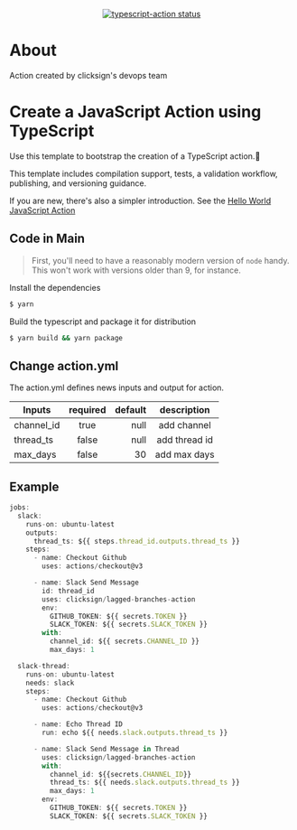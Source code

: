<p align="center">
  <a href="https://github.com/actions/typescript-action/actions"><img alt="typescript-action status" src="https://github.com/actions/typescript-action/workflows/build-test/badge.svg"></a>
</p>

# About

Action created by clicksign's devops team

# Create a JavaScript Action using TypeScript

Use this template to bootstrap the creation of a TypeScript action.:rocket:

This template includes compilation support, tests, a validation workflow, publishing, and versioning guidance.  

If you are new, there's also a simpler introduction.  See the [Hello World JavaScript Action](https://github.com/actions/hello-world-javascript-action)

## Code in Main

> First, you'll need to have a reasonably modern version of `node` handy. This won't work with versions older than 9, for instance.

Install the dependencies  
```bash
$ yarn
```

Build the typescript and package it for distribution
```bash
$ yarn build && yarn package
```

## Change action.yml

The action.yml defines news inputs and output for action.

| Inputs                       |    required   |    default   |                  description                  |
|------------------------------|:-------------:|-------------:|:---------------------------------------------:|
| channel_id                   | true          | null         | add channel                                   |
| thread_ts                    | false         | null         | add thread id                                 |
| max_days                     | false         | 30           | add max days                                  |



## Example

```javascript
jobs:
  slack:
    runs-on: ubuntu-latest
    outputs:
      thread_ts: ${{ steps.thread_id.outputs.thread_ts }}
    steps:
      - name: Checkout Github
        uses: actions/checkout@v3

      - name: Slack Send Message
        id: thread_id
        uses: clicksign/lagged-branches-action
        env:
          GITHUB_TOKEN: ${{ secrets.TOKEN }}
          SLACK_TOKEN: ${{ secrets.SLACK_TOKEN }}
        with:
          channel_id: ${{ secrets.CHANNEL_ID }}
          max_days: 1

  slack-thread:
    runs-on: ubuntu-latest
    needs: slack
    steps:
      - name: Checkout Github
        uses: actions/checkout@v3

      - name: Echo Thread ID
        run: echo ${{ needs.slack.outputs.thread_ts }}

      - name: Slack Send Message in Thread
        uses: clicksign/lagged-branches-action
        with:
          channel_id: ${{secrets.CHANNEL_ID}}
          thread_ts: ${{ needs.slack.outputs.thread_ts }}
          max_days: 1
        env:
          GITHUB_TOKEN: ${{ secrets.TOKEN }}
          SLACK_TOKEN: ${{ secrets.SLACK_TOKEN }}

```